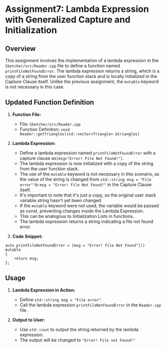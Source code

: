 # Assignment7: Lambda Expression with Generalized Capture and Initialization

## Overview

This assignment involves the implementation of a lambda expression in the `Sketcher/src/Reader.cpp` file to define a function named `printFileNotFoundError`. The lambda expression returns a string, which is a copy of a string from the user function stack and is locally initialized in the Capture Clause itself. Unlike the previous assignment, the `mutable` keyword is not necessary in this case.

## Updated Function Definition

1. **Function File:**
    - File: `Sketcher/src/Reader.cpp`
    - Function Definition: `void Reader::getTriangles(std::vector<Triangle> &triangles)`

2. **Lambda Expression:**
    - Define a lambda expression named `printFileNotFoundError` with a capture clause as`[msg="Error! File Not Found!"]`.
    - The lambda expression is now initialized with a copy of the string from the user function stack.
    - The use of the `mutable` keyword is not necessary in this scenario, as the value of the string is changed from `std::string msg = "File error"` to `msg = "Error! File Not Found!"` in the Capture Clause itself.
    - It's important to note that it's just a copy, so the original user stack variable string hasn't yet been changed.
    - If the `mutable` keyword were not used, the variable would be passed as const, preventing changes inside the Lambda Expression.
    - This can be analogous to Initialization Lists in functions.
    - The lambda expression returns a string indicating a file not found error.

2. **Code Snippet:**
```
auto printFileNotFoundError = [msg = "Error! File Not Found"]() mutable
{
    return msg;
};

```

## Usage

1. **Lambda Expression in Action:**
    - Define `std::string msg = "File error"`.
    - Call the lambda expression `printFileNotFoundError` in the `Reader.cpp` file.

2. **Output to User:**
    - Use `std::cout` to output the string returned by the lambda expression.
    - The output will be changed to `"Error! File not Found!"`.
